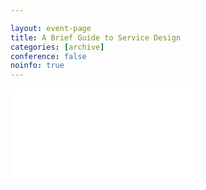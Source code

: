 ```yaml
---

layout: event-page
title: A Brief Guide to Service Design
categories: [archive]
conference: false
noinfo: true
---
```


<div class="responsive-height-limiter"><div class="embed-container vga"><iframe src="//www.slideshare.net/slideshow/embed_code/3322783" frameborder="0" scrolling="no" allowfullscreen></iframe></div></div>